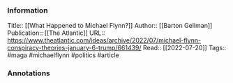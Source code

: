 
### Information
Title:: [[What Happened to Michael Flynn?]]
Author:: [[Barton Gellman]]
Publication:: [[The Atlantic]]
URL:: https://www.theatlantic.com/ideas/archive/2022/07/michael-flynn-conspiracy-theories-january-6-trump/661439/
Read:: [[2022-07-20]]
Tags:: #maga #michaelflynn #politics 
#article

### Annotations
